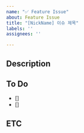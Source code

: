 ```yaml
---
name: "✅ Feature Issue"
about: Feature Issue
title: "[NickName] 이슈 제목"
labels: ''
assignees: ''

---
```


## Description

## To Do
- []
- [] 

## ETC
